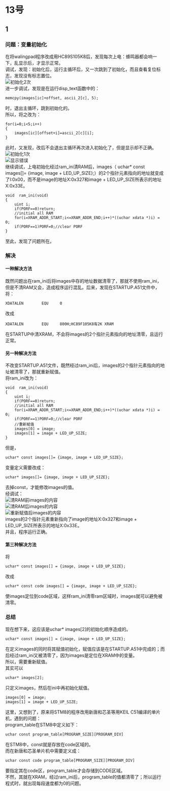 # 13号

## 1  
### 问题：变量初始化  
在将walingpad程序改成用HC89S105K8后，发现每次上电：蜂鸣器都会响一下，乱显示后，才显示正常。  
调试，发现：初始化后，运行主循环后，又一次跳到了初始化，而且查看复位标志，发现没有标志置位。  
![初始化2次](_v_images/_初始化2次_1531469339_23703.png)  
进一步调试，发现是在运行disp_text函数中的：  

    memcpy(images[ic]+offset, ascii_2[c], 5);  
时，退出主循环，跳到初始化的。  
所以，将之改为：  

    for(i=0;i<5;i++)
    {
        images[ic][offset+i]=ascii_2[c][i];
    }  
此时，又发现，改后不会退出主循环再次进入初始化了，但是显示却不正确。  
![初始化1次](_v_images/_初始化1次_1531469377_8821.png)  
![显示错误](_v_images/_显示错误_1531469391_19014.png)   
继续调试，上电初始化经过ram_ini清RAM后，images（ uchar* const images[]= {image, image + LED_UP_SIZE};）的2个指针元素指向的地址就变成了I:0x00，而不是image的地址X:0x327和image + LED_UP_SIZE所表示的地址X:0x33E。  

    void  ram_ini(void)
    {
        uint i;
        if(PORF==0)return;
        //initial all RAM
        for(i=XRAM_ADDR_START;i<=XRAM_ADDR_END;i++)*((uchar xdata *)i) = 0;	
        if(PORF==1)PORF=0;//clear PORF
    }  
至此，发现了问题所在。  
### 解决  
#### 一种解决方法  
既然问题出在ram_ini后将images中存的地址数据清零了，那就不使用ram_ini，但是不清RAM又会，造成程序运行混乱。后来，发现在STARTUP.A51文件中，将：  

    XDATALEN        EQU     0
改成  

    XDATALEN        EQU     800H;HC89F105K8有2K XRAM  
在STARTUP中清XRAM，不会将images的2个指针元素指向的地址清零，且运行正常。  
#### 另一种解决方法  
不改变STARTUP.A51文件，既然经过ram_ini后，images的2个指针元素指向的地址被清零了，那就重新赋值。  
将ram_ini改为：   

    void  ram_ini(void)
    {
        uint i;
        if(PORF==0)return;
        //initial all RAM
        for(i=XRAM_ADDR_START;i<=XRAM_ADDR_END;i++)*((uchar xdata *)i) = 0;	
        if(PORF==1)PORF=0;//clear PORF
        //重新赋值
        images[0] = image;
        images[1] = image + LED_UP_SIZE;
    }  
但是，  

    uchar* const images[]= {image, image + LED_UP_SIZE};  
变量定义需要改成：  

    uchar* images[]= {image, image + LED_UP_SIZE};  
去掉const，才能修改images的值。  
经调试：  
![清RAM前images的内容](_v_images/_清ram前image_1531471014_9093.png)   
![清RAM后images的内容](_v_images/_清ram后image_1531471081_12006.png)  
![重新赋值后images的内容](_v_images/_重新赋值后image_1531471117_27608.png)  
images的2个指针元素重新指向了image的地址X:0x327和image + LED_UP_SIZE所表示的地址X:0x33E。  
并且，程序运行正确。  
#### 第三种解决方法  
将  

    uchar* const images[] = {image, image + LED_UP_SIZE};
改成  

    uchar* const code images[] = {image, image + LED_UP_SIZE};  
使images定位到code区域，这样ram_ini清零ram区域时，images就可以避免被清零。  

### 总结  
现在想下来，这应该是uchar* images[2]的初始化顺序造成的。  

    uchar* const images[] = {image, image + LED_UP_SIZE};  
在定义images的同时将其赋值初始化，赋值应该是在STARTUP.A51中完成的；而后经过ram_ini又被清零了，因为images是定位在XRAM中的变量。  
所以，需要重新赋值。  
其实可以  

    uchar* images[2];  
只定义images，然后在ini中再初始化赋值。  

    images[0] = image;
    images[1] = image + LED_UP_SIZE;  
这里，又想到了，原来将STM8的程序改用新唐和芯圣等用KEIL C51编译的单片机，遇到的问题：  
program_table在STM8中定义如下：  

    uchar const program_table[PROGRAM_SIZE][PROGRAM_DIV]   
在STM8中，const就是存放在code区域的。  
而在新唐和芯圣单片机中需要定义成：  

    uchar const code program_table[PROGRAM_SIZE][PROGRAM_DIV]   
要指定其在code区，program_table才会存储到CODE区域。  
不然，其就在XRAM，经过ram_ini后，program_table的值都清零了；所以运行程式时，就出现每段速度都为0的问题。  
